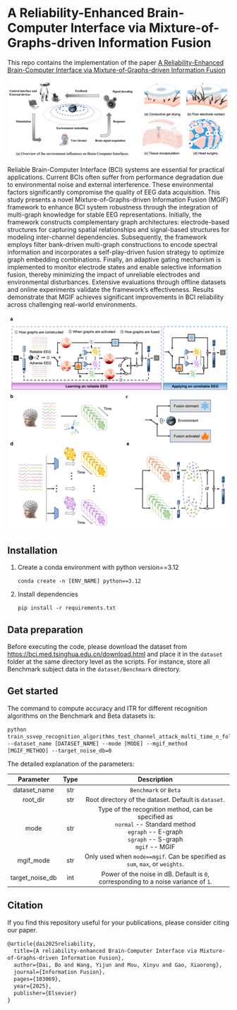# A Reliability-Enhanced Brain-Computer Interface via Mixture-of-Graphs-driven Information Fusion

This repo contains the implementation of the paper [A Reliability-Enhanced Brain-Computer Interface via Mixture-of-Graphs-driven Information Fusion](https://www.sciencedirect.com/science/article/pii/S1566253525001423#:~:text=This%20study%20presents%20a%20novel%20Mixture-of-Graphs-driven%20Information%20Fusion,integration%20of%20multi-graph%20knowledge%20for%20stable%20EEG%20representat)

![](./figs/Why_MGIF.png)

Reliable Brain-Computer Interface (BCI) systems are essential for practical applications. Current BCIs often suffer from performance degradation due to environmental noise and external interference. These environmental factors significantly compromise the quality of EEG data acquisition. This study presents a novel Mixture-of-Graphs-driven Information Fusion (MGIF) framework to enhance BCI system robustness through the integration of multi-graph knowledge for stable EEG representations.
Initially, the framework constructs complementary graph architectures: electrode-based structures for capturing spatial relationships and signal-based structures for modeling inter-channel dependencies. Subsequently, the framework employs filter bank-driven multi-graph constructions to encode spectral information and incorporates a self-play-driven fusion strategy to optimize graph embedding combinations. Finally, an adaptive gating mechanism is implemented to monitor electrode states and enable selective information fusion, thereby minimizing the impact of unreliable electrodes and environmental disturbances. Extensive evaluations through offline datasets and online experiments validate the framework’s effectiveness. Results demonstrate that MGIF achieves significant improvements in BCI reliability across challenging real-world environments.  

![](./figs/MGIF.png)

## Installation

1. Create a conda environment with python version==3.12

   ```
   conda create -n [ENV_NAME] python==3.12
   ```

2. Install dependencies

   ```
   pip install -r requirements.txt
   ```

## Data preparation

Before executing the code, please download the dataset from https://bci.med.tsinghua.edu.cn/download.html and place it in the `dataset` folder at the same directory level as the scripts. For instance, store all Benchmark subject data in the `dataset/Benchmark` directory.

## Get started

The command to compute accuracy and ITR for different recognition algorithms on the Benchmark and Beta datasets is:

```
python train_ssvep_recognition_algorithms_test_channel_attack_multi_time_n_fold.py --dataset_name [DATASET_NAME] --mode [MODE] --mgif_method [MGIF_METHOD] --target_noise_db=0
```

The detailed explanation of the parameters:

|    Parameter    | Type |                         Description                          |
| :-------------: | :--: | :----------------------------------------------------------: |
|  dataset_name   | str  |                    `Benchmark` or `Beta`                     |
|    root_dir     | str  |     Root directory of the dataset. Default is `dataset`.     |
|      mode       | str  | Type of the recognition method, can be specified as <br>`normal` -- Standard method <br/>`egraph` -- E-graph <br/>`sgraph` -- S-graph <br/>`mgif` -- MGIF |
|    mgif_mode    | str  | Only used when `mode==mgif`. Can be specified as `sum`, `max`, or `weights`. |
| target_noise_db | int  | Power of the noise in dB. Default is `0`, corresponding to a noise variance of `1`. |

## Citation

If you find this repository useful for your publications, please consider citing our paper.

```
@article{dai2025reliability,
  title={A reliability-enhanced Brain-Computer Interface via Mixture-of-Graphs-driven Information Fusion},
  author={Dai, Bo and Wang, Yijun and Mou, Xinyu and Gao, Xiaorong},
  journal={Information Fusion},
  pages={103069},
  year={2025},
  publisher={Elsevier}
}
```

